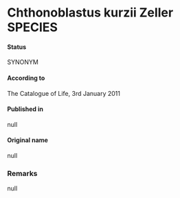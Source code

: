 Chthonoblastus kurzii Zeller SPECIES
=======

#### Status
SYNONYM

#### According to
The Catalogue of Life, 3rd January 2011

#### Published in
null

#### Original name
null

### Remarks
null